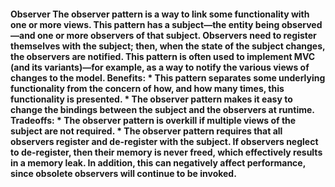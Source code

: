 #### Observer The observer pattern is a way to link some functionality with one or more views. This pattern has a subject—the entity being observed—and one or more observers of that subject. Observers need to register themselves with the subject; then, when the state of the subject changes, the observers are notified. This pattern is often used to implement MVC (and its variants)—for example, as a way to notify the various views of changes to the model. Benefits: *  This pattern separates some underlying functionality from the concern of how, and how many times, this functionality is presented. *  The observer pattern makes it easy to change the bindings between the subject and the observers at runtime. Tradeoffs: *  The observer pattern is overkill if multiple views of the subject are not required. *  The observer pattern requires that all observers register and de-register with the subject. If observers neglect to de-register, then their memory is never freed, which effectively results in a memory leak. In addition, this can negatively affect performance, since obsolete observers will continue to be invoked.